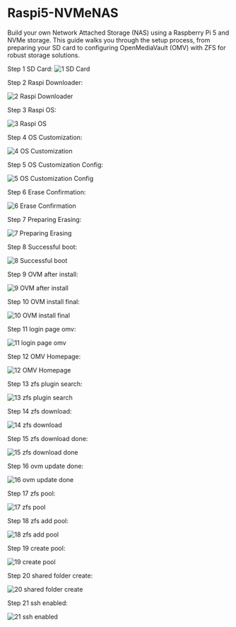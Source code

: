 # Raspi5-NVMeNAS
Build your own Network Attached Storage (NAS) using a Raspberry Pi 5 and NVMe storage. This guide walks you through the setup process, from preparing your SD card to configuring OpenMediaVault (OMV) with ZFS for robust storage solutions.


Step 1 SD Card:
![1  SD Card](https://github.com/user-attachments/assets/795ed649-2ff8-4405-88e8-da824ba62169)


Step 2 Raspi Downloader: 


![2  Raspi Downloader](https://github.com/user-attachments/assets/82baf798-5410-4ebd-9b96-063fcd50ad6e)

Step 3 Raspi OS:

![3   Raspi OS](https://github.com/user-attachments/assets/da7a8aed-96b9-4083-adf9-90cdc76649d3)


Step 4 OS Customization:

![4  OS Customization](https://github.com/user-attachments/assets/cd5fe361-70c0-492c-9347-48b8252b0d32)

Step 5 OS Customization Config:

![5  OS Customization Config](https://github.com/user-attachments/assets/f0b841d8-5d4a-43d8-946c-74669134184a)


Step 6 Erase Confirmation:

![6  Erase Confirmation](https://github.com/user-attachments/assets/f4769c0f-1d9d-40d5-91bb-e79b348281c5)


Step 7 Preparing Erasing:

![7  Preparing Erasing](https://github.com/user-attachments/assets/2055b748-a680-404a-9a47-8fc19aa27022)

Step 8 Successful boot:


![8  Successful boot](https://github.com/user-attachments/assets/c740e7fe-12d2-46d4-aeb2-f6a036269490)

Step 9 OVM after install:


![9  OVM after install](https://github.com/user-attachments/assets/37dfefe6-b977-4db4-be84-bf1f04281749)


Step 10 OVM install final:

![10  OVM install final](https://github.com/user-attachments/assets/5e7db4f5-efe4-4571-bf44-6f11b255ce26)


Step 11 login page omv:

![11  login page omv](https://github.com/user-attachments/assets/14c41eb3-ab8d-47d8-a60b-921981b5dfd7)

Step 12 OMV Homepage:

![12  OMV Homepage](https://github.com/user-attachments/assets/73fdb284-1a41-4ecc-9336-b420834e1516)

Step 13 zfs plugin search:

![13  zfs plugin search](https://github.com/user-attachments/assets/2353e632-78e2-4381-b670-1ac9cecc5a22)

Step 14 zfs download:

![14  zfs download](https://github.com/user-attachments/assets/6016dbbe-7a6d-4455-9e04-204c157006c0)

Step 15 zfs download done:

![15 zfs download done](https://github.com/user-attachments/assets/6420863f-2986-46f1-97a7-061e03434172)

Step 16 ovm update done:

![16  ovm update done](https://github.com/user-attachments/assets/16a8af00-9715-4a40-8404-580d297bb18a)

Step 17 zfs pool:

![17  zfs pool](https://github.com/user-attachments/assets/d0751a42-2f34-4980-beb4-97c444daaa4b)

Step 18 zfs add pool:

![18  zfs add pool](https://github.com/user-attachments/assets/41224d7e-1ca5-4b8a-9359-01d73a71b9d3)


Step 19 create pool:

![19  create pool](https://github.com/user-attachments/assets/24a5a152-f41a-4df5-818f-d530c3a91deb)

Step 20 shared folder create:

![20  shared folder create](https://github.com/user-attachments/assets/eac005fa-2137-4388-a86c-fa1ad06d5798)

Step 21 ssh enabled:

![21  ssh enabled](https://github.com/user-attachments/assets/fc2110c7-1bfc-4965-8661-cf4061edc37d)








